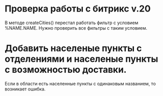 # Проверка работы с битрикс v.20
В методе createCities() перестал работать фильтр с условием %NAME.NAME. Нужно проверить все фильтры с таким условием. 

# Добавить населеные пункты с отделениями и населеные пункты с возможностью доставки.
Если в области есть населенные пункты с одинаковым названием, то возникает ошибка.